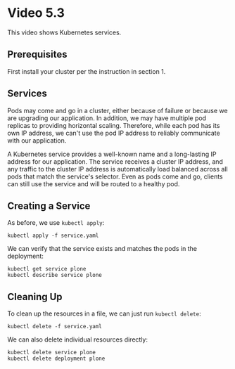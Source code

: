 # Video 5.3

This video shows Kubernetes services.

## Prerequisites

First install your cluster per the instruction in section 1.

## Services

Pods may come and go in a cluster, either because of failure or because we
are upgrading our application. In addition, we may have multiple pod replicas
to providing horizontal scaling. Therefore, while each pod has its own IP
address, we can't use the pod IP address to reliably communicate with our
application.

A Kubernetes service provides a well-known name and a long-lasting IP address
for our application. The service receives a cluster IP address, and any traffic
to the cluster IP address is automatically load balanced across all pods that
match the service's selector. Even as pods come and go, clients can still use
the service and will be routed to a healthy pod.

## Creating a Service

As before, we use `kubectl apply`:

```
kubectl apply -f service.yaml
```

We can verify that the service exists and matches the pods in the deployment:

```
kubectl get service plone
kubectl describe service plone
```

## Cleaning Up

To clean up the resources in a file, we can just run `kubectl delete`:

```
kubectl delete -f service.yaml
```

We can also delete individual resources directly:

```
kubectl delete service plone
kubectl delete deployment plone
```
